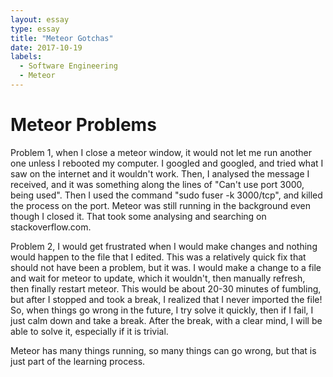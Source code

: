```yaml
---
layout: essay
type: essay
title: "Meteor Gotchas"
date: 2017-10-19
labels:
  - Software Engineering
  - Meteor
---
```


# Meteor Problems
Problem 1, when I close a meteor window, it would not let me run another one unless I rebooted
my computer. I googled and googled, and tried what I saw on the internet and it wouldn't work. Then, I 
analysed the message I received, and it was something along the lines of "Can't use port 3000, being used". Then I used the command "sudo fuser -k 3000/tcp", and killed the process on the port. Meteor was
still running in the background even though I closed it. That took some analysing and searching on stackoverflow.com.

Problem 2, I would get frustrated when I would make changes and nothing would happen to the file that I
edited. This was a relatively quick fix that should not have been a problem, but it was. I would make a
change to a file and wait for meteor to update, which it wouldn't, then manually refresh, then finally restart meteor. This would be about 20-30 minutes of fumbling, but after I stopped and took a break,
I realized that I never imported the file! So, when things go wrong in the future, I try solve it quickly, then if I fail, I just calm down and take a break. After the break, with a clear mind, I will
be able to solve it, especially if it is trivial.

Meteor has many things running, so many things can go wrong, but that is just part of the learning process.
